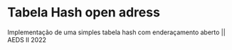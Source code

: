 # Tabela Hash open adress
Implementação de uma simples tabela hash com enderaçamento aberto || AEDS II 2022
